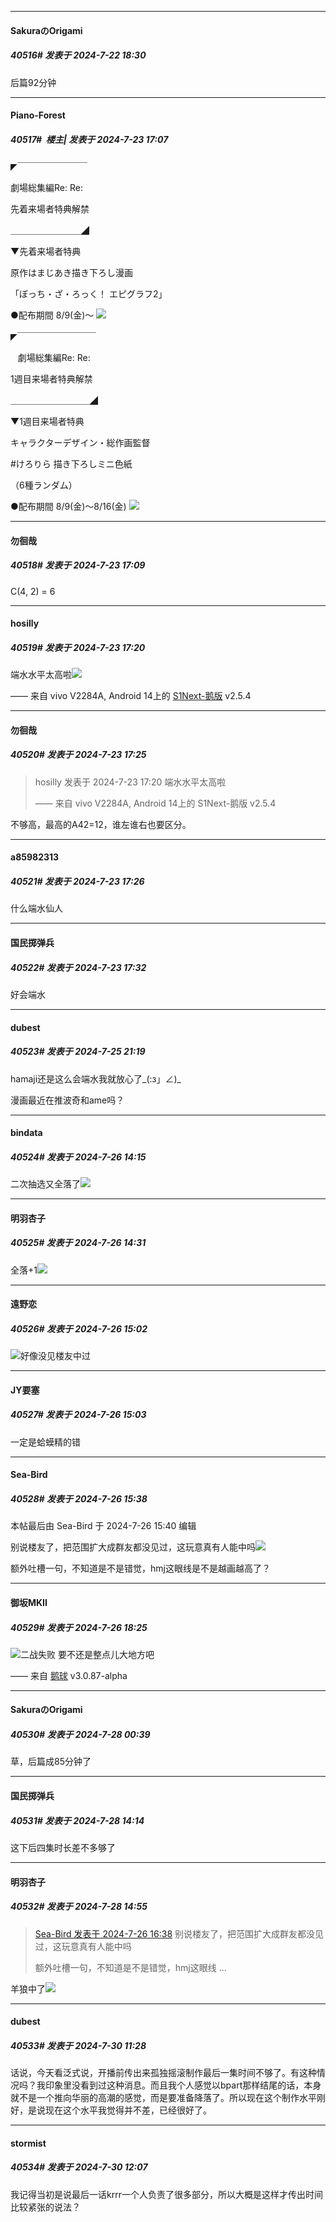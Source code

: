﻿
*****

####  SakuraのOrigami  
##### 40516#       发表于 2024-7-22 18:30

后篇92分钟


*****

####  Piano-Forest  
##### 40517#         楼主| 发表于 2024-7-23 17:07

◤￣￣￣￣￣￣￣￣

 劇場総集編Re: Re:

先着来場者特典解禁

＿＿＿＿＿＿＿＿◢

▼先着来場者特典

原作はまじあき描き下ろし漫画

「ぼっち・ざ・ろっく！ エピグラフ2」

●配布期間 8/9(金)〜
<img src="https://p.sda1.dev/18/435924810af51ba34d7580e1cc2f76b2/20240723_170629.jpg" referrerpolicy="no-referrer">

◤￣￣￣￣￣￣￣￣￣

   劇場総集編Re: Re:

 1週目来場者特典解禁

＿＿＿＿＿＿＿＿＿◢

▼1週目来場者特典

キャラクターデザイン・総作画監督

#けろりら 描き下ろしミニ色紙

（6種ランダム）

●配布期間 8/9(金)〜8/16(金)
<img src="https://p.sda1.dev/18/33383d5e60e2744f2f5d7157b140e3f3/20240723_170632.jpg" referrerpolicy="no-referrer">


*****

####  勿徊哉  
##### 40518#       发表于 2024-7-23 17:09

C(4, 2) = 6


*****

####  hosilly  
##### 40519#       发表于 2024-7-23 17:20

端水水平太高啦<img src="https://static.saraba1st.com/image/smiley/face2017/076.png" referrerpolicy="no-referrer">

—— 来自 vivo V2284A, Android 14上的 [S1Next-鹅版](https://github.com/ykrank/S1-Next/releases) v2.5.4


*****

####  勿徊哉  
##### 40520#       发表于 2024-7-23 17:25

<blockquote>hosilly 发表于 2024-7-23 17:20
端水水平太高啦

—— 来自 vivo V2284A, Android 14上的 S1Next-鹅版 v2.5.4</blockquote>
不够高，最高的A42=12，谁左谁右也要区分。


*****

####  a85982313  
##### 40521#       发表于 2024-7-23 17:26

什么端水仙人


*****

####  国民掷弹兵  
##### 40522#       发表于 2024-7-23 17:32

好会端水


*****

####  dubest  
##### 40523#       发表于 2024-7-25 21:19

hamaji还是这么会端水我就放心了_(:з」∠)_

漫画最近在推波奇和ame吗？


*****

####  bindata  
##### 40524#       发表于 2024-7-26 14:15

二次抽选又全落了<img src="https://static.saraba1st.com/image/smiley/face/31.gif" referrerpolicy="no-referrer">


*****

####  明羽杏子  
##### 40525#       发表于 2024-7-26 14:31

全落+1<img src="https://static.saraba1st.com/image/smiley/face2017/139.png" referrerpolicy="no-referrer">


*****

####  遠野恋  
##### 40526#       发表于 2024-7-26 15:02

<img src="https://static.saraba1st.com/image/smiley/face2017/067.png" referrerpolicy="no-referrer">好像没见楼友中过

*****

####  JY要塞  
##### 40527#       发表于 2024-7-26 15:03

一定是蛤蟆精的错


*****

####  Sea-Bird  
##### 40528#       发表于 2024-7-26 15:38

 本帖最后由 Sea-Bird 于 2024-7-26 15:40 编辑 

别说楼友了，把范围扩大成群友都没见过，这玩意真有人能中吗<img src="https://static.saraba1st.com/image/smiley/face2017/004.gif" referrerpolicy="no-referrer">

额外吐槽一句，不知道是不是错觉，hmj这眼线是不是越画越高了？


*****

####  御坂MKII  
##### 40529#       发表于 2024-7-26 18:25

<img src="https://static.saraba1st.com/image/smiley/face2017/067.png" referrerpolicy="no-referrer">二战失败 要不还是整点儿大地方吧

—— 来自 [鹅球](https://www.pgyer.com/xfPejhuq) v3.0.87-alpha


*****

####  SakuraのOrigami  
##### 40530#       发表于 2024-7-28 00:39

草，后篇成85分钟了


*****

####  国民掷弹兵  
##### 40531#       发表于 2024-7-28 14:14

这下后四集时长差不多够了


*****

####  明羽杏子  
##### 40532#       发表于 2024-7-28 14:55

<blockquote><a href="httphttps://bbs.saraba1st.com/2b/forum.php?mod=redirect&amp;goto=findpost&amp;pid=65703208&amp;ptid=2043123" target="_blank">Sea-Bird 发表于 2024-7-26 16:38</a>
别说楼友了，把范围扩大成群友都没见过，这玩意真有人能中吗

额外吐槽一句，不知道是不是错觉，hmj这眼线 ...</blockquote>
羊狼中了<img src="https://static.saraba1st.com/image/smiley/face2017/068.png" referrerpolicy="no-referrer">


*****

####  dubest  
##### 40533#       发表于 2024-7-30 11:28

话说，今天看泛式说，开播前传出来孤独摇滚制作最后一集时间不够了。有这种情况吗？我印象里没看到过这种消息。而且我个人感觉以bpart那样结尾的话，本身就不是一个推向华丽的高潮的感觉，而是要准备降落了。所以现在这个制作水平刚好，是说现在这个水平我觉得并不差，已经很好了。


*****

####  stormist  
##### 40534#       发表于 2024-7-30 12:07

我记得当初是说最后一话krrr一个人负责了很多部分，所以大概是这样才传出时间比较紧张的说法？

